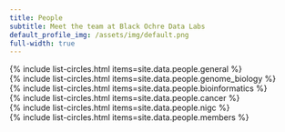 ```yaml
---
title: People
subtitle: Meet the team at Black Ochre Data Labs
default_profile_img: /assets/img/default.png
full-width: true
---
```

<html>
<style>

 .grid { 
  display: grid;
  grid-template-columns: repeat(4, 300px);
  grid-auto-rows: minmax(300px, auto);
  max-width: 1200px;
  margin: auto;
  gap: 10px;
  word-break: normal;
  align-content: space-evenly;
 }

</style>
<body>
<main class="grid">
{% include list-circles.html items=site.data.people.general %}
 </main>
 <main class="grid">
{% include list-circles.html items=site.data.people.genome_biology %}
  </main>
 <main class="grid">
{% include list-circles.html items=site.data.people.bioinformatics %}
  </main>
 <main class="grid">
{% include list-circles.html items=site.data.people.cancer %}
  </main>
 <main class="grid">
{% include list-circles.html items=site.data.people.nigc %}
  </main>
 <main class="grid">
{% include list-circles.html items=site.data.people.members %}
</main>
 </body>
</html>
